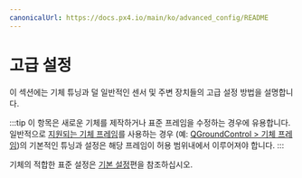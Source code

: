```yaml
---
canonicalUrl: https://docs.px4.io/main/ko/advanced_config/README
---
```


# 고급 설정 

이 섹션에는 기체 튜닝과 덜 일반적인 센서 및 주변 장치들의 고급 설정 방법을 설명합니다.

:::tip
이 항목은 새로운 기체를 제작하거나 표준 프레임을 수정하는 경우에 유용합니다. 일반적으로 [지원되는 기체 프레임](../airframes/airframe_reference.md#copter)를 사용하는 경우 (예: [QGroundControl > 기체 프레임](../config/airframe.md))의 기본적인 튜닝과 설정은 해당 프레임이 허용 범위내에서 이루어져야 합니다.
:::

기체의 적합한 표준 설정은 [기본 설정](../config/README.md)편을 참조하십시오.